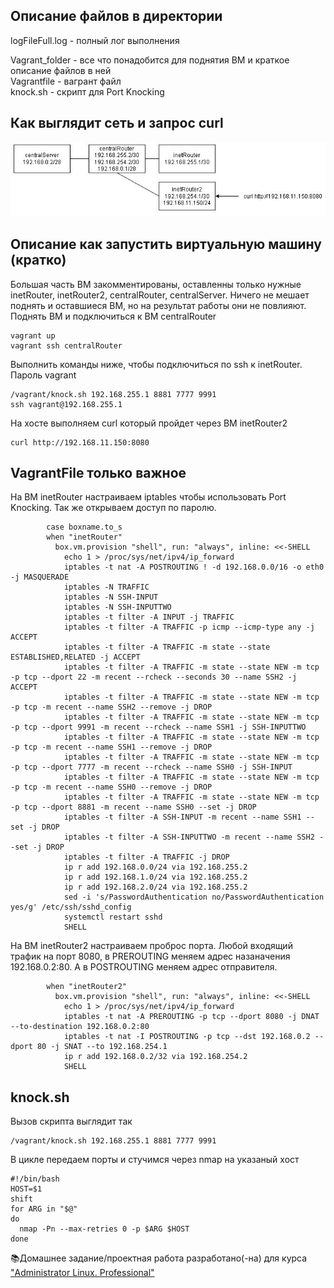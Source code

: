## Описание файлов в директории
logFileFull.log - полный лог выполнения  

Vagrant_folder - все что понадобится для поднятия ВМ и краткое описание файлов в ней  
Vagrantfile - вагрант файл  
knock.sh - скрипт для Port Knocking

## Как выглядит сеть и запрос curl
![net](/net.JPG "Сеть дз")

## Описание как запустить виртуальную машину (кратко)
Большая часть ВМ закомментированы, оставленны только нужные inetRouter, inetRouter2, centralRouter, centralServer. Ничего не мешает поднять и оставшиеся ВМ, но на результат работы они не повлияют.
Поднять ВМ и подключиться к ВМ centralRouter
```
vagrant up
vagrant ssh centralRouter
```
Выполнить команды ниже, чтобы подключиться по ssh к inetRouter. Пароль vagrant
```
/vagrant/knock.sh 192.168.255.1 8881 7777 9991
ssh vagrant@192.168.255.1
```
На хосте выполняем curl который пройдет через ВМ inetRouter2
```
curl http://192.168.11.150:8080
```

## VagrantFile только важное
На ВМ inetRouter настраиваем iptables чтобы использовать Port Knocking. Так же открываем доступ по паролю.
```
        case boxname.to_s
        when "inetRouter"
          box.vm.provision "shell", run: "always", inline: <<-SHELL
            echo 1 > /proc/sys/net/ipv4/ip_forward
            iptables -t nat -A POSTROUTING ! -d 192.168.0.0/16 -o eth0 -j MASQUERADE
            iptables -N TRAFFIC
            iptables -N SSH-INPUT
            iptables -N SSH-INPUTTWO
            iptables -t filter -A INPUT -j TRAFFIC
            iptables -t filter -A TRAFFIC -p icmp --icmp-type any -j ACCEPT
            iptables -t filter -A TRAFFIC -m state --state ESTABLISHED,RELATED -j ACCEPT
            iptables -t filter -A TRAFFIC -m state --state NEW -m tcp -p tcp --dport 22 -m recent --rcheck --seconds 30 --name SSH2 -j ACCEPT
            iptables -t filter -A TRAFFIC -m state --state NEW -m tcp -p tcp -m recent --name SSH2 --remove -j DROP
            iptables -t filter -A TRAFFIC -m state --state NEW -m tcp -p tcp --dport 9991 -m recent --rcheck --name SSH1 -j SSH-INPUTTWO
            iptables -t filter -A TRAFFIC -m state --state NEW -m tcp -p tcp -m recent --name SSH1 --remove -j DROP
            iptables -t filter -A TRAFFIC -m state --state NEW -m tcp -p tcp --dport 7777 -m recent --rcheck --name SSH0 -j SSH-INPUT
            iptables -t filter -A TRAFFIC -m state --state NEW -m tcp -p tcp -m recent --name SSH0 --remove -j DROP
            iptables -t filter -A TRAFFIC -m state --state NEW -m tcp -p tcp --dport 8881 -m recent --name SSH0 --set -j DROP
            iptables -t filter -A SSH-INPUT -m recent --name SSH1 --set -j DROP
            iptables -t filter -A SSH-INPUTTWO -m recent --name SSH2 --set -j DROP
            iptables -t filter -A TRAFFIC -j DROP
            ip r add 192.168.0.0/24 via 192.168.255.2
            ip r add 192.168.1.0/24 via 192.168.255.2
            ip r add 192.168.2.0/24 via 192.168.255.2
            sed -i 's/PasswordAuthentication no/PasswordAuthentication yes/g' /etc/ssh/sshd_config
            systemctl restart sshd
            SHELL
```
На ВМ inetRouter2 настраиваем проброс порта. Любой входящий трафик на порт 8080, в PREROUTING меняем адрес назаначения 192.168.0.2:80. А в POSTROUTING меняем адрес отправителя.
```
        when "inetRouter2"
          box.vm.provision "shell", run: "always", inline: <<-SHELL
            echo 1 > /proc/sys/net/ipv4/ip_forward
            iptables -t nat -A PREROUTING -p tcp --dport 8080 -j DNAT --to-destination 192.168.0.2:80
            iptables -t nat -I POSTROUTING -p tcp --dst 192.168.0.2 --dport 80 -j SNAT --to 192.168.254.1
            ip r add 192.168.0.2/32 via 192.168.254.2
            SHELL
```
## knock.sh
Вызов скрипта выглядит так
```
/vagrant/knock.sh 192.168.255.1 8881 7777 9991
```
В цикле передаем порты и стучимся через nmap на указаный хост
```
#!/bin/bash
HOST=$1
shift
for ARG in "$@"
do
  nmap -Pn --max-retries 0 -p $ARG $HOST
done
```

📚Домашнее задание/проектная работа разработано(-на) для курса ["Administrator Linux. Professional"](https://otus.ru/lessons/linux-professional/)